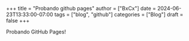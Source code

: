 +++
title = "Probando github pages"
author = ["BxCx"]
date = 2024-06-23T13:33:00-07:00
tags = ["blog", "github"]
categories = ["Blog"]
draft = false
+++

Probando GitHub Pages!
